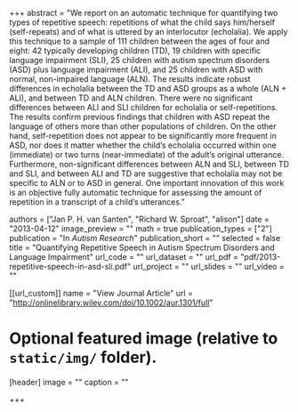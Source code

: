 +++
abstract = "We report on an automatic technique for quantifying two types of repetitive speech: repetitions of what the child says him/herself (self-repeats) and of what is uttered by an interlocutor (echolalia). We apply this technique to a sample of 111 children between the ages of four and eight: 42 typically developing children (TD), 19 children with specific language impairment (SLI), 25 children with autism spectrum disorders (ASD) plus language impairment (ALI), and 25 children with ASD with normal, non-impaired language (ALN). The results indicate robust differences in echolalia between the TD and ASD groups as a whole (ALN + ALI), and between TD and ALN children. There were no significant differences between ALI and SLI children for echolalia or self-repetitions. The results confirm previous findings that children with ASD repeat the language of others more than other populations of children. On the other hand, self-repetition does not appear to be significantly more frequent in ASD, nor does it matter whether the child’s echolalia occurred within one (immediate) or two turns (near-immediate) of the adult’s original utterance. Furthermore, non-significant differences between ALN and SLI, between TD and SLI, and between ALI and TD are suggestive that echolalia may not be specific to ALN or to ASD in general. One important innovation of this work is an objective fully automatic technique for assessing the amount of repetition in a transcript of a child’s utterances."

authors = ["Jan P. H. van Santen", "Richard W. Sproat", "alison"]
date = "2013-04-12"
image_preview = ""
math = true
publication_types = ["2"]
publication = "In *Autism Research*"
publication_short = ""
selected = false
title = "Quantifying Repetitive Speech in Autism Spectrum Disorders and Language Impairment"
url_code = ""
url_dataset = ""
url_pdf = "pdf/2013-repetitive-speech-in-asd-sli.pdf"
url_project = ""
url_slides = ""
url_video = ""

[[url_custom]]
name = "View Journal Article"
url = "http://onlinelibrary.wiley.com/doi/10.1002/aur.1301/full"

# Optional featured image (relative to `static/img/` folder).
[header]
image = ""
caption = ""

+++

